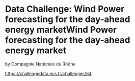 # Data Challenge: Wind Power forecasting for the day-ahead energy marketWind Power forecasting for the day-ahead energy market
by Compagnie Nationale du Rhône

https://challengedata.ens.fr/challenges/34

